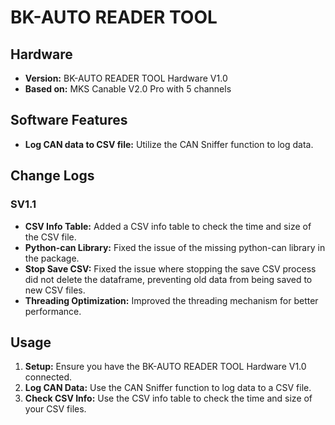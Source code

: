 # BK-AUTO READER TOOL

## Hardware

- **Version:** BK-AUTO READER TOOL Hardware V1.0
- **Based on:** MKS Canable V2.0 Pro with 5 channels

## Software Features

- **Log CAN data to CSV file:** Utilize the CAN Sniffer function to log data.

## Change Logs

### SV1.1

- **CSV Info Table:** Added a CSV info table to check the time and size of the CSV file.
- **Python-can Library:** Fixed the issue of the missing python-can library in the package.
- **Stop Save CSV:** Fixed the issue where stopping the save CSV process did not delete the dataframe, preventing old data from being saved to new CSV files.
- **Threading Optimization:** Improved the threading mechanism for better performance.

## Usage

1. **Setup:** Ensure you have the BK-AUTO READER TOOL Hardware V1.0 connected.
2. **Log CAN Data:** Use the CAN Sniffer function to log data to a CSV file.
3. **Check CSV Info:** Use the CSV info table to check the time and size of your CSV files.
